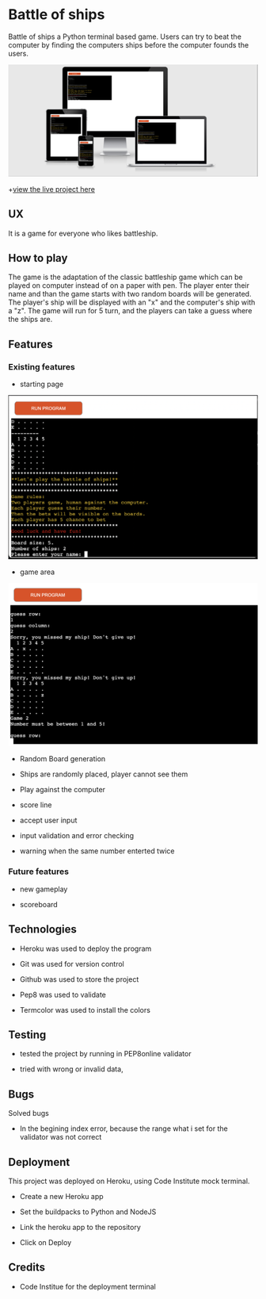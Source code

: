 # Battle of ships

Battle of ships a Python terminal based game. Users can try to beat the computer by finding the computers ships before the computer founds the users.

![landing](photo/responsive-screens.png)

+[view the live project here](https://battle-of-ships-game.herokuapp.com/)

## UX

It is a game for everyone who likes battleship.

## How to play

The game is the adaptation of the classic battleship game which can be played on computer instead of on a paper with pen.
The player enter their name and than the game starts with two random boards will be generated.
The player's ship will be displayed with an "x" and the computer's ship with a "z".
The game will run for 5 turn, and the players can take a guess where the ships are.

## Features

### Existing features

- starting page

![landing](photo/starting-page.png)

- game area

![landing](photo/game-boards.png)

- Random Board generation

- Ships are randomly placed, player cannot see them

- Play against the computer

- score line

- accept user input

- input validation and error checking

- warning when the same number enterted twice

### Future features

- new gameplay

- scoreboard

## Technologies

- Heroku was used to deploy the program

- Git was used for version control

- Github was used to store the project

- Pep8 was used to validate

- Termcolor was used to install the colors 

## Testing

- tested the project by running in PEP8online validator

- tried with wrong or invalid data,

## Bugs

Solved bugs

- In the begining index error, because the range what i set for the validator was not correct

## Deployment

This project was deployed on Heroku, using Code Institute mock terminal.

- Create a new Heroku app

- Set the buildpacks to Python and NodeJS

- Link the heroku app to the repository

- Click on Deploy

## Credits

- Code Institue for the deployment terminal


